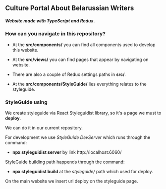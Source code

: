 ## Culture Portal About Belarussian Writers

##### Website made with TypeScript and Redux.

### How can you navigate in this repository?

- At the **src/components/** you can find all components used to develop this website.

- At the **src/views/** you can find pages that appear by navigating on website.

- There are also a couple of Redux settings paths in **src/**.

* At the **src/components/StyleGuide/** lies everything relates to the styleguide.

### StyleGuide using

We create styleguide via React Styleguidist library, so it's a page we must to **deploy**.

We can do it in our current repository.

For development we use _StyleGuide DevServer_ which runs through the command:

- **npx styleguidist server**
  by link http://localhost:6060/

StyleGuide building path happends through the command:

- **npx styleguidist build** at the _styleguide/_ path which used for deploy.

On the main website we insert url deploy on the styleguide page.
